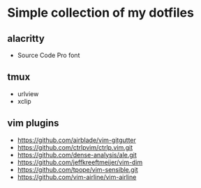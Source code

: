 # Simple collection of my dotfiles

## alacritty
* Source Code Pro font

## tmux
* urlview
* xclip

## vim plugins
* https://github.com/airblade/vim-gitgutter
* https://github.com/ctrlpvim/ctrlp.vim.git
* https://github.com/dense-analysis/ale.git
* https://github.com/jeffkreeftmeijer/vim-dim
* https://github.com/tpope/vim-sensible.git
* https://github.com/vim-airline/vim-airline

